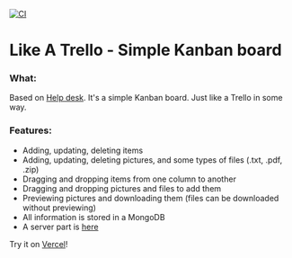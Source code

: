 [![CI](https://github.com/solarlime/like-a-trello/actions/workflows/preview.yml/badge.svg?branch=preview)](https://github.com/solarlime/like-a-trello/actions/workflows/preview.yml)

# Like A Trello - Simple Kanban board

### What:

Based on [Help desk](https://github.com/solarlime/help-desk).
It's a simple Kanban board. Just like a Trello in some way.

### Features:

- Adding, updating, deleting items
- Adding, updating, deleting pictures, and some types of files (.txt, .pdf, .zip)
- Dragging and dropping items from one column to another
- Dragging and dropping pictures and files to add them
- Previewing pictures and downloading them (files can be downloaded without previewing)
- All information is stored in a MongoDB
- A server part is [here](https://github.com/solarlime/crud-mongo-server)

Try it on [Vercel](https://like-a-trello.solarlime.dev/)!
